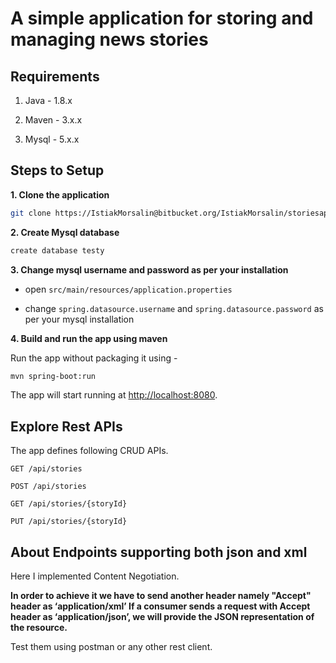 # A simple application for storing and managing news stories


## Requirements

1. Java - 1.8.x

2. Maven - 3.x.x

3. Mysql - 5.x.x

## Steps to Setup

**1. Clone the application**

```bash
git clone https://IstiakMorsalin@bitbucket.org/IstiakMorsalin/storiesapplication.git
```

**2. Create Mysql database**
```bash
create database testy
```

**3. Change mysql username and password as per your installation**

+ open `src/main/resources/application.properties`

+ change `spring.datasource.username` and `spring.datasource.password` as per your mysql installation

**4. Build and run the app using maven**


Run the app without packaging it using -

```bash
mvn spring-boot:run
```

The app will start running at <http://localhost:8080>.

## Explore Rest APIs

The app defines following CRUD APIs.

    GET /api/stories
    
    POST /api/stories
    
    GET /api/stories/{storyId}
    
    PUT /api/stories/{storyId}
    
 

## About Endpoints supporting both json and xml 
Here I implemented Content Negotiation.
 
**In order to achieve it we have to send another header namely "Accept" header as ‘application/xml’
If a consumer sends a request with Accept header as ‘application/json’, we will provide the JSON representation of the resource.**


Test them using postman or any other rest client.
